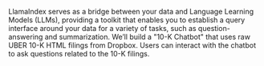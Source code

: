 LlamaIndex serves as a bridge between your data and Language Learning Models (LLMs), providing a toolkit that enables you to establish 
a query interface around your data for a variety of tasks, such as question-answering and summarization.
We’ll build a "10-K Chatbot" that uses raw UBER 10-K HTML filings from Dropbox. Users can interact with the chatbot to ask questions related to the 10-K filings.
